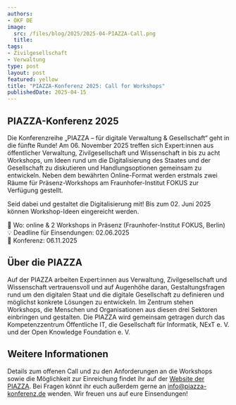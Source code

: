 ```yaml
---
authors:
- OKF DE
image: 
  src: /files/blog/2025/2025-04-PIAZZA-Call.png
  title:
tags:
- Zivilgesellschaft
- Verwaltung
type: post
layout: post
featured: yellow
title: "PIAZZA-Konferenz 2025: Call for Workshops"
publishedDate: 2025-04-15
---
```


## PIAZZA-Konferenz 2025

Die Konferenzreihe „PIAZZA – für digitale Verwaltung & Gesellschaft“ geht in die fünfte Runde! Am 06. November 2025 treffen sich Expert:innen aus öffentlicher Verwaltung, Zivilgesellschaft und Wissenschaft in bis zu acht Workshops, um Ideen rund um die Digitalisierung des Staates und der Gesellschaft zu diskutieren und Handlungsoptionen gemeinsam zu entwickeln. Neben dem bewährten Online-Format werden erstmals zwei Räume für Präsenz-Workshops am Fraunhofer-Institut FOKUS zur Verfügung gestellt.

Seid dabei und gestaltet die Digitalisierung mit! Bis zum 02. Juni 2025 können Workshop-Ideen eingereicht werden.

📌 Wo: online & 2 Workshops in Präsenz (Fraunhofer-Institut FOKUS, Berlin)<br>
💡 Deadline für Einsendungen: 02.06.2025<br>
📆 Konferenz: 06.11.2025<br>

## Über die PIAZZA
Auf der PIAZZA arbeiten Expert:innen aus Verwaltung, Zivilgesellschaft und Wissenschaft vertrauensvoll und auf Augenhöhe daran, Gestaltungsfragen rund um den digitalen Staat und die digitale Gesellschaft zu definieren und möglichst konkrete Lösungen zu entwickeln. Im Zentrum stehen Workshops, die Menschen und Organisationen aus diesen drei Sektoren einbringen und gestalten. Die PIAZZA wird gemeinsam getragen durch das Kompetenzzentrum Öffentliche IT, die Gesellschaft für Informatik, NExT e. V. und der Open Knowledge Foundation e. V. 

## Weitere Informationen
Details zum offenen Call und zu den Anforderungen an die Workshops sowie die Möglichkeit zur Einreichung findet ihr auf der [Website der PIAZZA](https://piazza-konferenz.de/). Bei Fragen könnt ihr euch außerdem gerne an info@piazza-konferenz.de wenden. Wir freuen uns auf eure Einsendungen!
